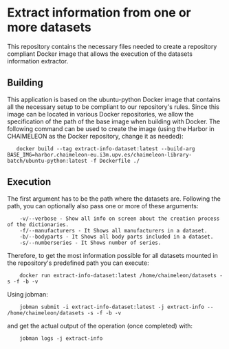 # Extract information from one or more datasets

This repository contains the necessary files needed to create a repository compliant Docker image that allows the execution of the datasets information extractor.

## Building

This application is based on the ubuntu-python Docker image that contains all the necessary setup to be compliant to our repository's rules.
Since this image can be located in various Docker repositories, we allow the specification of the path of the base image when building with Docker.
The following command can be used to create the image (using the Harbor in CHAIMELEON as the Docker repository, change it as needed):
```
   docker build --tag extract-info-dataset:latest --build-arg BASE_IMG=harbor.chaimeleon-eu.i3m.upv.es/chaimeleon-library-batch/ubuntu-python:latest -f Dockerfile ./
```

## Execution

The first argument has to be the path where the datasets are.
Following the path, you can optionally also pass one or more of these arguments:

```
    -v/--verbose - Show all info on screen about the creation process of the dictionaries. 
    -f/--manufacturers - It Shows all manufacturers in a dataset.
    -b/--bodyparts - It Shows all body parts included in a dataset.
    -s/--numberseries - It Shows number of series.
```

Therefore, to get the most information possible for all datasets mounted in the repository's predefined path you can execute:

```
    docker run extract-info-dataset:latest /home/chaimeleon/datasets -s -f -b -v
```

Using jobman:

```
    jobman submit -i extract-info-dataset:latest -j extract-info -- /home/chaimeleon/datasets -s -f -b -v
```

and get the actual output of the operation (once completed) with:

```
    jobman logs -j extract-info
```